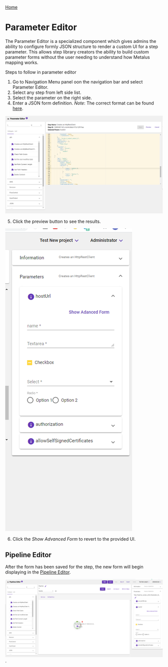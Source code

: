 [Home](readme.md)
# Parameter Editor 
The Parameter Editor is a specialized component which gives admins the ability to configure formly JSON 
structure to render a custom UI for a step parameter. This allows step library creators the ability to
build custom parameter forms without the user needing to understand how Metalus mapping works.

Steps to follow in parameter editor
1. Go to Navigation Menu panel oon the navigation bar and select Parameter Editor. 
2. Select any step from left side list. 
3. Select the parameter on the right side.
4. Enter a JSON form definition.
_Note_: The correct format can be found [here](https://formly.dev/examples/advanced/json-schema).

![Parameter-Editor](images/parameter_editor.png) 

5. Click the preview button to see the results.

![Parameter-Editor](images/Parameter_UI_Render.png)

6. Click the _Show Advanced Form_ to revert to the provided UI.

## Pipeline Editor
After the form has been saved for the step, the new form will begin displaying in the [Pipeline Editor](pipeline-editor.md).

![Parameter Editor](images/pipeline_ui_with_parameter_json_added.png).
